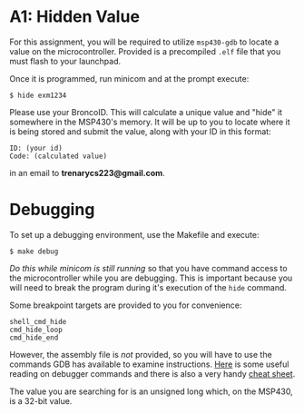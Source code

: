 # A1: Hidden Value

For this assignment, you will be required to utilize `msp430-gdb` to locate a value on the microcontroller. Provided is a precompiled `.elf` file that you must flash to your launchpad.

Once it is programmed, run minicom and at the prompt execute:

	$ hide exm1234

Please use your BroncoID. This will calculate a unique value and "hide" it somewhere in the MSP430's memory. It will be up to you to locate where it is being stored and submit the value, along with your ID in this format:

	ID: (your id)
	Code: (calculated value)

in an email to __trenarycs223@gmail.com__.

# Debugging

To set up a debugging environment, use the Makefile and execute:

	$ make debug

_Do this while minicom is still running_ so that you have command access to the microcontroller while you are debugging. This is important because you will need to break the program during it's execution of the `hide` command.

Some breakpoint targets are provided to you for convenience:

	shell_cmd_hide
	cmd_hide_loop
	cmd_hide_end

However, the assembly file is _not_ provided, so you will have to use the  commands GDB has available to examine instructions. [Here](http://www.cs.cmu.edu/~gilpin/tutorial/) is some useful reading on debugger commands and there is also a very handy [cheat sheet](http://darkdust.net/files/GDB%20Cheat%20Sheet.pdf).

The value you are searching for is an unsigned long which, on the MSP430, is a 32-bit value.
